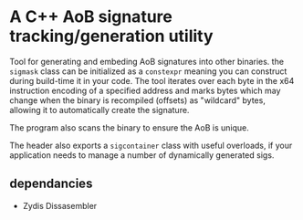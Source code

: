 # A C++ AoB signature tracking/generation utility

Tool for generating and embeding AoB signatures into other binaries. the `sigmask` class can be initialized as a `constexpr` meaning you can construct during build-time it in your code. The tool iterates over each byte in the x64 instruction encoding of a specified address and marks bytes which may change when the binary is recompiled (offsets) as "wildcard" bytes, allowing it to automatically create the signature.

The program also scans the binary to ensure the AoB is unique.

The header also exports a `sigcontainer` class with useful overloads,
if your application needs to manage a number of dynamically generated sigs.

## dependancies 
* Zydis Dissasembler
